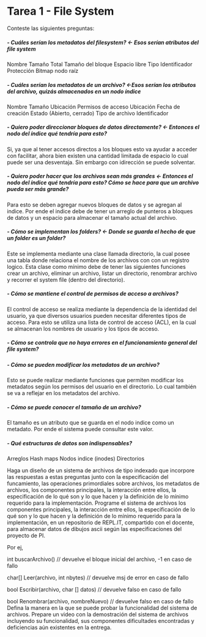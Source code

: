 # Tarea 1 - File System
Conteste las siguientes preguntas:
##### - Cuáles serían los metadatos del filesystem? <- Esos serían atributos del file system
Nombre
Tamaño Total
Tamaño del bloque 
Espacio libre 
Tipo
Identificador
Protección 
Bitmap
nodo raíz

##### - Cuáles serían los metadatos de un archivo? <-Esos serían los atributos del archivo, quizás almacenados en un nodo índice
Nombre
Tamaño
Ubicación
Permisos de acceso 
Ubicación
Fecha de creación
Estado (Abierto, cerrado)
Tipo de archivo
Identificador 
            
##### - Quiero poder direccionar bloques de datos directamente? <- Entonces el nodo del índice qué tendría para esto?
Si, ya que al tener accesos directos a los bloques esto va ayudar a acceder con facilitar, ahora bien existen una cantidad limitada de espacio lo cual puede ser una desventaja. Sin embargo con idirección se puede solventar. 

##### - Quiero poder hacer que los archivos sean más grandes <- Entonces el nodo del índice qué tendría para esto? Cómo se hace para que un archivo pueda ser más grande?
Para esto se deben agregar nuevos bloques de datos y se agregan al indice. Por ende el indice debe de tener un arreglo de punteros a bloques de datos y un espacio para almacenar el tamaño actual del archivo. 

##### - Cómo se implementan los folders? <- Donde se guarda el hecho de que un folder es un folder?
Este se implementa mediante una clase llamada directorio, la cual posee una tabla donde relaciona el nombre de los archivos con con un registro logico. Esta clase como mínimo debe de tener las siguientes funciones crear un archivo, eliminar un archivo, listar un directorio, renombrar archivo y recorrer el system file (dentro del directorio).

##### - Cómo se mantiene el control de permisos de acceso a archivos?
El control de acceso se realiza mediante la dependencia de la identidad del usuario, ya que diversos usuarios pueden necesitar diferentes tipos de acceso. Para esto se utiliza una lista de control de acceso (ACL), en la cual se almacenan los nombres de usuario y los tipos de acceso.

##### - Cómo se controla que no haya errores en el funcionamiento general del file system?

##### - Cómo se pueden modificar los metadatos de un archivo?
Esto se puede realizar mediante funciones que permiten modificar los metadatos según los permisos del usuario en el directorio. Lo cual también se va a reflejar en los metadatos del archivo.

##### - Cómo se puede conocer el tamaño de un archivo?
El tamaño es un atributo que se guarda en el nodo indice como un metadato. Por ende el sistema puede consultar este valor.

##### - Qué estructuras de datos son indispensables?
Arreglos
Hash maps
Nodos indice (inodes)
Directorios

Haga un diseño de un sistema de archivos de tipo indexado que incorpore las respuestas a estas preguntas junto con la especificación del funcamiento, las operaciones primordiales sobre archivos, los metadatos de archivos, los componentes principales, la interacción entre ellos, la especificación de lo qué son y lo que hacen y la definición de lo mínimo requerido para la implementación.
Programe el sistema de archivos los componentes principales, la interacción entre ellos, la especificación de lo qué son y lo que hacen y la definición de lo mínimo requerido para la implementación, en un repositorio de REPL.IT, compartido con el docente, para almacenar datos de dibujos ascii según las especificaciones del proyecto de PI.

Por ej, 

int buscarArchivo() // devuelve el bloque inicial del archivo, -1 en caso de fallo

char[] Leer(archivo, int nbytes) // devuelve msj de error en caso de fallo

bool Escribir(archivo, char [] datos) // devuelve falso en caso de fallo

bool Renombrar(archivo, nombreNuevo) // devuelve falso en caso de fallo
Defina la manera en la que se puede probar la funcionalidad del sistema de archivos.
Prepare un video con la demostración del sistema de archivos incluyendo su funcionalidad, sus componentes dificultades encontradas y deficiencias aún existentes en la entrega.


